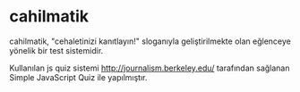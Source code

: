 cahilmatik
==========

cahilmatik, "cehaletinizi kanıtlayın!" sloganıyla geliştirilmekte olan eğlenceye yönelik bir test sistemidir.

Kullanılan js quiz sistemi http://journalism.berkeley.edu/ tarafından sağlanan Simple JavaScript Quiz ile yapılmıştır. 
